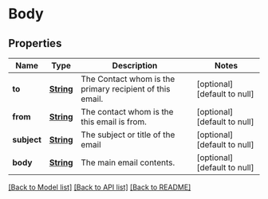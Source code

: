 # Body
## Properties

Name | Type | Description | Notes
------------ | ------------- | ------------- | -------------
**to** | [**String**](string.md) | The Contact whom is the primary recipient of this email. | [optional] [default to null]
**from** | [**String**](string.md) | The contact whom is the this email is from. | [optional] [default to null]
**subject** | [**String**](string.md) | The subject or title of the email | [optional] [default to null]
**body** | [**String**](string.md) | The main email contents. | [optional] [default to null]

[[Back to Model list]](../README.md#documentation-for-models) [[Back to API list]](../README.md#documentation-for-api-endpoints) [[Back to README]](../README.md)

